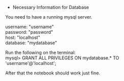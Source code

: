 - Necessary Information for Database

You need to have a running mysql server.

username: "username" <br />
password: "password" <br />
host: "localhost" <br />
database: "mydatabase" <br />

Run the following on the terminal: <br />
mysql> GRANT ALL PRIVILEGES ON mydatabase.* TO 'username'@'localhost';

After that the notebook should work just fine.


